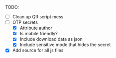 TODO:
- [ ] Clean up QR script mess
- [ ] OTP secrets
  - [x] Attribute author
  - [x] Is mobile friendly?
  - [x] Include download data as json
  - [x] Include sensitive mode that hides the secret
- [x] Add source for all js files